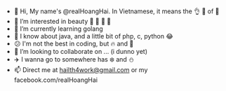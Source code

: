 - 👋 Hi, My name's @realHoangHai. In Vietnamese, it means the 👌 👑 of 🌊
- 👀 I’m interested in beauty 🌸 🌹 🌻 🌼
- 🌱 I’m currently learning golang
- 📓 I know about java, and a little bit of php, c, python 😂
- 😕 I'm not the best in coding, but 🔥 and 💪
- 🤝 I’m looking to collaborate on ... (i dunno yet)
- ✈️ I wanna go to somewhere has ❄️ and ⛄
- 📫 Direct me at hailth4work@gmail.com or my facebook.com/realHoangHai

<!---
realHoangHai/realHoangHai is a ✨ special ✨ repository because its `README.md` (this file) appears on your GitHub profile.
You can click the Preview link to take a look at your changes.
--->
